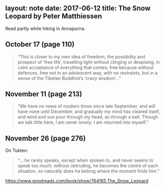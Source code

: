 layout: note
date: 2017-06-12
title: The Snow Leopard by Peter Matthiessen
---

Read partly while hiking in Annapurna.

## October 17 (page 110)

> “This is closer to my own idea of freedom, the possibility and prospect of ‘free life’, travelling light without clinging or despising, in calm acceptance of everything that comes; free because without defences, free not in an adolescent way, with no restraints, but in a sense of the Tibetan Buddhist’s ‘crazy wisdom’…”

## November 11 (page 213)

> “We have no news of modern times since late September, and will have none until December, and gradually my mind has cleared itself, and wind and sun pour through my head, as through a bell. Though we talk little here, I am never lonely; I am returned into myself.”

## November 26 (page 276)

On Tukten:
> “… he rarely speaks, except when spoken to, and never seems to speak too much; without obtruding, he becomes the centre of each situation, so naturally does he belong where the moment finds him.”

https://www.goodreads.com/book/show/764165.The_Snow_Leopard
